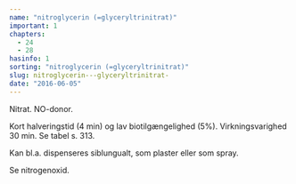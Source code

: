 ```yaml
---
name: "nitroglycerin (=glyceryltrinitrat)"
important: 1
chapters:
  - 24
  - 28
hasinfo: 1
sorting: "nitroglycerin (=glyceryltrinitrat)"
slug: nitroglycerin---glyceryltrinitrat-
date: "2016-06-05"
---
```


Nitrat. NO-donor.

Kort halveringstid (4 min) og lav biotilgængelighed (5%). Virkningsvarighed 30
min. Se tabel s. 313.

Kan bl.a. dispenseres siblungualt, som plaster eller som spray.

Se nitrogenoxid.
